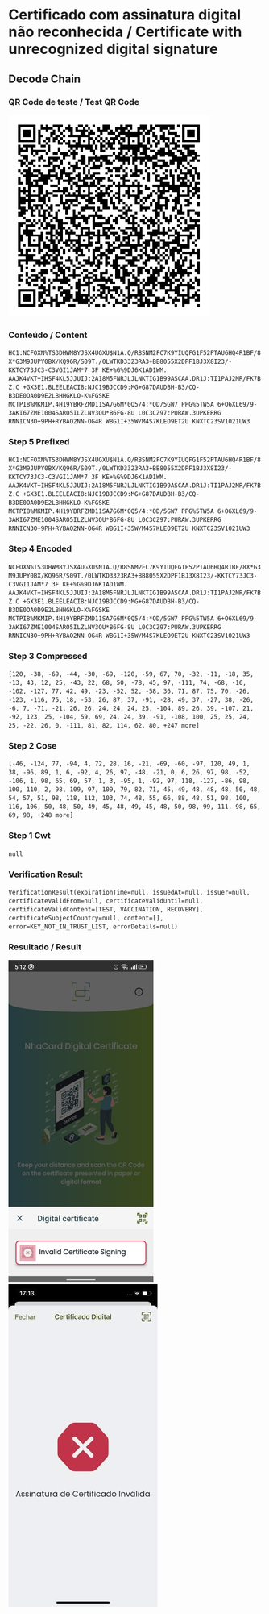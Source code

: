 # Certificado com assinatura digital não reconhecida / Certificate with unrecognized digital signature

## Decode Chain

### QR Code de teste / Test QR Code

![alt text](qr.png "2 - QR Code")

### Conteúdo / Content

`HC1:NCFOXN%TS3DHWM8YJSX4UGXU$N1A.Q/R8SNM2FC7K9YIUQFG1F52PTAU6HQ4R1BF/8X*G3M9JUPY0BX/KQ96R/S09T./0LWTKD3323RA3+BB8055X2DPF1BJ3X8I23/-KKTCY73JC3-C3VGI1JAM*7 3F KE+%G%9DJ6K1AD1WM. AAJK4VKT+IHSF4KL5JJUIJ:2A18M5FNRJLJLNKTIG1B99ASCAA.DR1J:TI1PAJ2MR/FK7BZ.C +GX3E1.BLEELEACI8:NJC19BJCCD9:MG+G87DAUDBH-B3/CQ-B3DE0OA0D9E2LBHHGKLO-K%FGSKE MCTPI8%MKMIP.4H19YBRFZMD11SA7G6M*0Q5/4:*OD/5GW7 PPG%5TW5A 6+O6XL69/9-3AKI67ZME1004SARO5ILZLNV3OU*B6FG-8U L0C3CZ97:PURAW.3UPKERRG RNNICN3O+9PH+RYBAO2NN-OG4R WBG1I+35W/M4S7KLEO9ET2U KNXTC23SV1021UW3`

### Step 5 Prefixed

`HC1:NCFOXN%TS3DHWM8YJSX4UGXU$N1A.Q/R8SNM2FC7K9YIUQFG1F52PTAU6HQ4R1BF/8X*G3M9JUPY0BX/KQ96R/S09T./0LWTKD3323RA3+BB8055X2DPF1BJ3X8I23/-KKTCY73JC3-C3VGI1JAM*7 3F KE+%G%9DJ6K1AD1WM. AAJK4VKT+IHSF4KL5JJUIJ:2A18M5FNRJLJLNKTIG1B99ASCAA.DR1J:TI1PAJ2MR/FK7BZ.C +GX3E1.BLEELEACI8:NJC19BJCCD9:MG+G87DAUDBH-B3/CQ-B3DE0OA0D9E2LBHHGKLO-K%FGSKE MCTPI8%MKMIP.4H19YBRFZMD11SA7G6M*0Q5/4:*OD/5GW7 PPG%5TW5A 6+O6XL69/9-3AKI67ZME1004SARO5ILZLNV3OU*B6FG-8U L0C3CZ97:PURAW.3UPKERRG RNNICN3O+9PH+RYBAO2NN-OG4R WBG1I+35W/M4S7KLEO9ET2U KNXTC23SV1021UW3`

### Step 4 Encoded

`NCFOXN%TS3DHWM8YJSX4UGXU$N1A.Q/R8SNM2FC7K9YIUQFG1F52PTAU6HQ4R1BF/8X*G3M9JUPY0BX/KQ96R/S09T./0LWTKD3323RA3+BB8055X2DPF1BJ3X8I23/-KKTCY73JC3-C3VGI1JAM*7 3F KE+%G%9DJ6K1AD1WM. AAJK4VKT+IHSF4KL5JJUIJ:2A18M5FNRJLJLNKTIG1B99ASCAA.DR1J:TI1PAJ2MR/FK7BZ.C +GX3E1.BLEELEACI8:NJC19BJCCD9:MG+G87DAUDBH-B3/CQ-B3DE0OA0D9E2LBHHGKLO-K%FGSKE MCTPI8%MKMIP.4H19YBRFZMD11SA7G6M*0Q5/4:*OD/5GW7 PPG%5TW5A 6+O6XL69/9-3AKI67ZME1004SARO5ILZLNV3OU*B6FG-8U L0C3CZ97:PURAW.3UPKERRG RNNICN3O+9PH+RYBAO2NN-OG4R WBG1I+35W/M4S7KLEO9ET2U KNXTC23SV1021UW3`

### Step 3 Compressed

`[120, -38, -69, -44, -30, -69, -120, -59, 67, 70, -32, -11, -18, 35, -13, 43, 12, 25, -43, 22, 68, 50, -78, 45, 97, -111, 74, -68, -16, -102, -127, 77, 42, 49, -23, -52, 52, -58, 36, 71, 87, 75, 70, -26, -123, -116, 75, 18, -53, 26, 87, 37, -91, -28, 49, 37, -27, 38, -26, -6, 7, -71, -21, 26, 26, 24, 24, 24, 25, -104, 89, 26, 39, -107, 21, -92, 123, 25, -104, 59, 69, 24, 24, 39, -91, -108, 100, 25, 25, 24, 25, -22, 26, 0, -111, 81, 82, 114, 62, 80, +247 more]`

### Step 2 Cose

`[-46, -124, 77, -94, 4, 72, 28, 16, -21, -69, -60, -97, 120, 49, 1, 38, -96, 89, 1, 6, -92, 4, 26, 97, -48, -21, 0, 6, 26, 97, 98, -52, -106, 1, 98, 65, 69, 57, 1, 3, -95, 1, -92, 97, 118, -127, -86, 98, 100, 110, 2, 98, 109, 97, 109, 79, 82, 71, 45, 49, 48, 48, 48, 50, 48, 54, 57, 51, 98, 118, 112, 103, 74, 48, 55, 66, 88, 48, 51, 98, 100, 116, 106, 50, 48, 50, 49, 45, 48, 49, 45, 48, 50, 98, 99, 111, 98, 65, 69, 98, +248 more]`

### Step 1 Cwt

`null`

### Verification Result

`VerificationResult(expirationTime=null, issuedAt=null, issuer=null, certificateValidFrom=null, certificateValidUntil=null, certificateValidContent=[TEST, VACCINATION, RECOVERY], certificateSubjectCountry=null, content=[], error=KEY_NOT_IN_TRUST_LIST, errorDetails=null)`

### Resultado / Result

![alt text](result-android.png "2 - Resultado Android")
![alt text](result-ios.png "2 - Resultado iOS")
